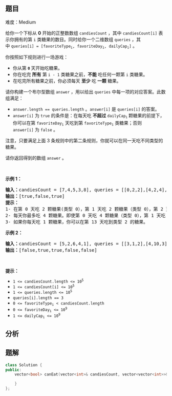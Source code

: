 
## 题目
难度：Medium
<p>给你一个下标从 <strong>0</strong> 开始的正整数数组 <code>candiesCount</code> ，其中 <code>candiesCount[i]</code> 表示你拥有的第 <code>i</code> 类糖果的数目。同时给你一个二维数组 <code>queries</code> ，其中 <code>queries[i] = [favoriteType<sub>i</sub>, favoriteDay<sub>i</sub>, dailyCap<sub>i</sub>]</code> 。</p>

<p>你按照如下规则进行一场游戏：</p>

<ul>
	<li>你从第 <code><strong>0</strong></code><strong> </strong>天开始吃糖果。</li>
	<li>你在吃完 <strong>所有</strong> 第 <code>i - 1</code> 类糖果之前，<strong>不能</strong> 吃任何一颗第 <code>i</code> 类糖果。</li>
	<li>在吃完所有糖果之前，你必须每天 <strong>至少</strong> 吃 <strong>一颗</strong> 糖果。</li>
</ul>

<p>请你构建一个布尔型数组 <code>answer</code> ，用以给出 <code>queries</code> 中每一项的对应答案。此数组满足：</p>

<ul>
	<li><code>answer.length == queries.length</code> 。<code>answer[i]</code> 是 <code>queries[i]</code> 的答案。</li>
	<li><code>answer[i]</code> 为 <code>true</code> 的条件是：在每天吃 <strong>不超过</strong> <code>dailyCap<sub>i</sub></code><sub> </sub>颗糖果的前提下，你可以在第 <code>favoriteDay<sub>i</sub></code> 天吃到第 <code>favoriteType<sub>i</sub></code> 类糖果；否则 <code>answer[i]</code> 为 <code>false</code> 。</li>
</ul>

<p>注意，只要满足上面 3 条规则中的第二条规则，你就可以在同一天吃不同类型的糖果。</p>

<p>请你返回得到的数组<em> </em><code>answer</code> 。</p>

<p> </p>

<p><strong>示例 1：</strong></p>

<pre>
<b>输入：</b>candiesCount = [7,4,5,3,8], queries = [[0,2,2],[4,2,4],[2,13,1000000000]]
<b>输出：</b>[true,false,true]
<strong>提示：</strong>
1- 在第 0 天吃 2 颗糖果(类型 0），第 1 天吃 2 颗糖果（类型 0），第 2 天你可以吃到类型 0 的糖果。
2- 每天你最多吃 4 颗糖果。即使第 0 天吃 4 颗糖果（类型 0），第 1 天吃 4 颗糖果（类型 0 和类型 1），你也没办法在第 2 天吃到类型 4 的糖果。换言之，你没法在每天吃 4 颗糖果的限制下在第 2 天吃到第 4 类糖果。
3- 如果你每天吃 1 颗糖果，你可以在第 13 天吃到类型 2 的糖果。
</pre>

<p><strong>示例 2：</strong></p>

<pre>
<b>输入：</b>candiesCount = [5,2,6,4,1], queries = [[3,1,2],[4,10,3],[3,10,100],[4,100,30],[1,3,1]]
<b>输出：</b>[false,true,true,false,false]
</pre>

<p> </p>

<p><strong>提示：</strong></p>

<ul>
	<li><code>1 <= candiesCount.length <= 10<sup>5</sup></code></li>
	<li><code>1 <= candiesCount[i] <= 10<sup>5</sup></code></li>
	<li><code>1 <= queries.length <= 10<sup>5</sup></code></li>
	<li><code>queries[i].length == 3</code></li>
	<li><code>0 <= favoriteType<sub>i</sub> < candiesCount.length</code></li>
	<li><code>0 <= favoriteDay<sub>i</sub> <= 10<sup>9</sup></code></li>
	<li><code>1 <= dailyCap<sub>i</sub> <= 10<sup>9</sup></code></li>
</ul>

## 分析

## 题解
```cpp
class Solution {
public:
    vector<bool> canEat(vector<int>& candiesCount, vector<vector<int>>& queries) {

    }
};
```